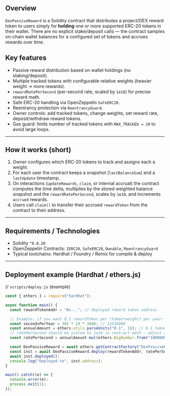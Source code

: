 
## Overview
`DexPassiveReward` is a Solidity contract that distributes a project/DEX reward token to users simply for **holding** one or more supported ERC-20 tokens in their wallet. There are no explicit stake/deposit calls — the contract samples on-chain wallet balances for a configured set of tokens and accrues rewards over time.
## Key features
- Passive reward distribution based on wallet holdings (no staking/deposit).  
- Multiple tracked tokens with configurable relative weights (heavier weight → more rewards).  
- `rewardRatePerSecond` (per-second rate, scaled by `1e18`) for precise reward math.  
- Safe ERC-20 handling via OpenZeppelin `SafeERC20`.  
- Reentrancy protection via `ReentrancyGuard`.  
- Owner controls: add tracked tokens, change weights, set reward rate, deposit/withdraw reward tokens.  
- Gas guard: limits number of tracked tokens with `MAX_TRACKED = 20` to avoid large loops.

---

## How it works (short)
1. Owner configures which ERC-20 tokens to track and assigns each a weight.  
2. For each user the contract keeps a snapshot (`lastBalanceSum`) and a `lastUpdate` timestamp.  
3. On interactions (`updateRewards`, `claim`, or internal accrual) the contract computes the time delta, multiplies by the stored weighted balance snapshot and the `rewardRatePerSecond`, scales by `1e18`, and increments `accrued` rewards.  
4. Users call `claim()` to transfer their accrued `rewardToken` from the contract to their address.

---

## Requirements / Technologies
- Solidity `^0.8.20`  
- OpenZeppelin Contracts: `IERC20`, `SafeERC20`, `Ownable`, `ReentrancyGuard`  
- Typical toolchains: Hardhat / Foundry / Remix for compile & deploy

---

## Deployment example (Hardhat / ethers.js)

// `scripts/deploy.js` (example)
```js
const { ethers } = require("hardhat");

async function main() {
  const rewardTokenAddr = "0x..."; // deployed reward token address

  // Example: if you want 0.1 rewardToken per (token*weight) per year:
  const secondsPerYear = 365 * 24 * 3600; // 31536000
  const annualAmount = ethers.utils.parseUnits("0.1", 18); // 0.1 tokens, 18 decimals
  // ratePerSecond should be scaled to 1e18 in contract math — adjust accordingly in your calculations
  const ratePerSecond = annualAmount.mul(ethers.BigNumber.from("1000000000000000000")).div(secondsPerYear);

  const DexPassiveReward = await ethers.getContractFactory("DexPassiveReward");
  const inst = await DexPassiveReward.deploy(rewardTokenAddr, ratePerSecond);
  await inst.deployed();
  console.log("Deployed to", inst.address);
}

main().catch((e) => {
  console.error(e);
  process.exit(1);
});
